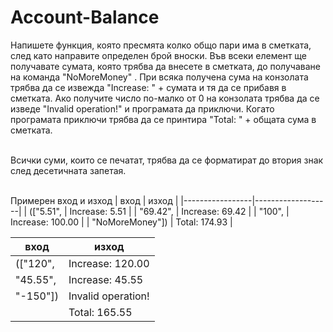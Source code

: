 # Account-Balance
Напишете функция, която пресмята колко общо пари има в сметката, след като направите определен брой вноски. Във всеки елемент ще получавате сумата, която трябва да внесете в сметката, до получаване на команда "NoMoreMoney" . При всяка получена сума на конзолата трябва да се извежда "Increase: " + сумата и тя да се прибавя в сметката. Ако получите число по-малко от 0 на конзолата трябва да се изведе "Invalid operation!" и програмата да приключи. Когато програмата приключи трябва да се принтира "Total: " + общата сума в сметката.

<br>Всички суми, които се печатат, трябва да се форматират до втория знак след десетичната запетая.

<br>Примерен вход и изход
| вход            | изход             |
|-----------------|-------------------|
| (["5.51",       | Increase:  5.51   |
| "69.42",        | Increase:  69.42  |
| "100",          | Increase:  100.00 |
| "NoMoreMoney"]) | Total:     174.93 |

| вход     | изход              |
|----------|--------------------|
| (["120", | Increase: 120.00   |
| "45.55", | Increase: 45.55    |
| "-150"]) | Invalid operation! |
|          | Total: 165.55      |
